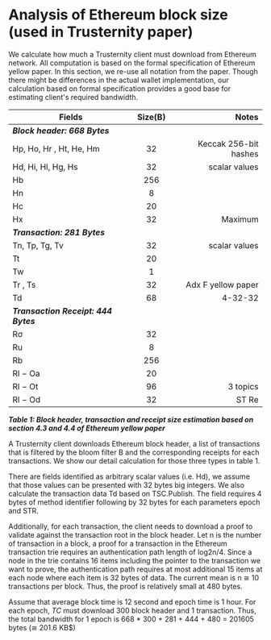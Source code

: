 # Analysis of Ethereum block size (used in Trusternity paper)

We calculate how much a Trusternity client must download from Ethereum network. All computation is based on the formal specification of Ethereum yellow paper. In this section, we re-use all notation from the paper. Though there might be differences in the actual wallet implementation, our calculation based on formal specification provides a good base for estimating client's required bandwidth.

| Fields | Size(B) | Notes |
| ------------- |:-------------:| -----:|
|***Block header: 668 Bytes***|
|Hp, Ho, Hr , Ht, He, Hm |32 |Keccak 256-bit hashes|
|Hd, Hi, Hl, Hg, Hs |32 |scalar values|
|Hb | 256|
|Hn | 8| |
|Hc |20| |
|Hx |32 |Maximum|
|***Transaction: 281 Bytes***|
|Tn, Tp, Tg, Tv |32 |scalar values|
|Tt |20|
|Tw |1|
|Tr , Ts |32| Adx F yellow paper|
|Td |68| 4-32-32|
|***Transaction Receipt: 444 Bytes***|
|Rσ |32|
|Ru |8|
|Rb |256|
|Rl − Oa |20|
|Rl − Ot |96| 3 topics
|Rl − Od |32| ST Re

***Table 1: Block header, transaction and receipt size estimation based on section 4.3 and 4.4 of Ethereum yellow paper***

A Trusternity client downloads Ethereum block header, a list of transactions that is filtered by the bloom filter B and the corresponding receipts for each transactions. We show our detail calculation for those three types in table 1. 

There are fields identified as arbitrary scalar values (i.e. Hd), we assume that those values can be presented with 32 bytes big integers. 
We also calculate the transaction data Td based on TSC.Publish. The field requires 4 bytes of method identifier following by 32 bytes for each parameters epoch and STR.

Additionally, for each transaction, the client needs to download a proof to validate against the transaction root in the block header. 
Let n is the number of transaction in a block, a proof for a transaction in the Ethereum transaction trie requires an authentication path length of log2n/4. Since a node in the trie contains 16 items including the pointer to the transaction we want to prove, the authentication path requires at most additional 15 items at each node where each item is 32 bytes of data. The current mean is n &cong; 10 transactions per block. Thus, the proof is relatively small at 480 bytes.

Assume that average block time is 12 second and epoch time is 1 hour. For each epoch, $TC$ must download 300 block header and 1 transaction. Thus, the total bandwidth for 1 epoch is 668 * 300 + 281 + 444 + 480 = 201605 bytes (&cong; 201.6 KB$)
